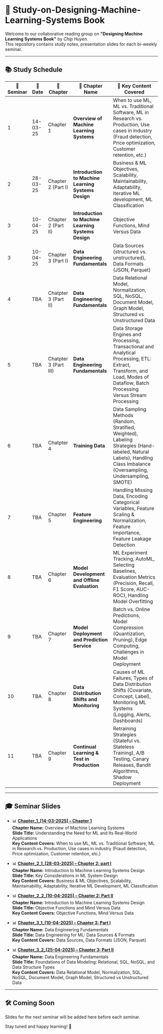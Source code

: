 # 🧠 Study-on-Designing-Machine-Learning-Systems Book

Welcome to our collaborative reading group on **"Designing Machine Learning Systems Book"** by *Chip Huyen*.  
This repository contains study notes, presentation slides for each bi-weekly seminar.

---

## 📚 Study Schedule

| 🔢 Seminar | 📅 Date       | 📖 Chapter     | 🧵 Chapter Name                                                                           | 🧩 Key Content Covered |
|------------|----------------|----------------|-------------------------------------------------------------------------------------|------------------------|
|  1  | 14-03-25       | Chapter 1       | **Overview of Machine Learning Systems**                   | When to use ML, ML vs. Traditional Software, ML in Research vs. Production, Use cases in industry (Fraud detection, Price optimization, Customer retention, etc.) |
|  2  | 28-03-25       | Chapter 2 (Part I)      | **Introduction to Machine Learning Systems Design** | Business & ML Objectives, Scalability, Maintainability, Adaptability, Iterative ML development, ML Classification |
|  3  | 10-04-25    | Chapter 2 (Part II)| **Introduction to Machine Learning Systems Design**                 | Objective Functions, Mind Versus Data |
|  3 | 10-04-25             | Chapter 3 (Part I)       | **Data Engineering Fundamentals**                | Data Sources (structured vs. unstructured), Data Formats (JSON, Parquet) |
|  4  | TBA            | Chatpter 3 (Part II)          | **Data Engineering Fundamentals**                | Data Relational Model, Normalization, SQL, NoSQL, Document Model, Graph Model, Structured vs Unstructured Data |
|  5 | TBA            | Chatpter 3 (Part III)          | **Data Engineering Fundamentals**                | Data Storage Engines and Processing, Transactional and Analytical Processing, ETL: Extract, Transform, and Load, Modes of Dataflow, Batch Processing Versus Stream Processing |
|  6  | TBA            | Chatpter 4      | **Training Data**                | Data Sampling Methods (Random, Stratified, Weighted), Labeling Strategies (Hand-labeled, Natural Labels), Handling Class Imbalance (Oversampling, Undersampling, SMOTE) |
|  7  | TBA            | Chapter 5       | **Feature Engineering**                                               | Handling Missing Data, Encoding Categorical Variables, Feature Scaling & Normalization, Feature Importance, Feature Leakage Detection |
|  8 | TBA            | Chapter 6       | **Model Development and Offline Evaluation**                                               | ML Experiment Tracking, AutoML, Selecting Baselines, Evaluation Metrics (Precision, Recall, F1 Score, AUC-ROC), Handling Model Overfitting |
|  9  | TBA            | Chapter 7       | **Model Deployment and Prediction Service**                                                             | Batch vs. Online Predictions, Model Compression (Quantization, Pruning), Edge Computing, Challenges in Model Deployment |
|  10  | TBA            | Chapter 8       | **Data Distribution Shifts and Monitoring**                                                            | Causes of ML Failures, Types of Data Distribution Shifts (Covariate, Concept, Label), Monitoring ML Systems (Logging, Alerts, Dashboards) |
|  11  | TBA            | Chapter 9       | **Continual Learning & Test in Production**                                   | Retraining Strategies (Stateful vs. Stateless Training), A/B Testing, Canary Releases, Bandit Algorithms, Shadow Deployment |


---

## 🎓 Seminar Slides

- 📊 [**Chapter_1_[14-03-2025]  – Chapter 1**](https://docs.google.com/presentation/d/1ecPLoq1TOssRCoW6Ia5_S_R_svqTedVA0dIAQuDCXKA/edit?usp=sharing)  
  **Chapter Name:** Overview of Machine Learning Systems  
  **Slide Title:** Understanding the Need for ML and Its Real-World Applications  
  **Key Content Covers:** When to use ML, ML vs. Traditional Software, ML in Research vs. Production, Use cases in industry (Fraud detection, Price optimization, Customer retention, etc.)

- 📊 [**Chapter_2_1_[28-03-2025] – Chapter 2: part I**](https://docs.google.com/presentation/d/17ADeJ3NZQG0R993vQBXa7ekdAp5OZcyCWZlm_SmMUns/edit?usp=sharing)  
  **Chapter Name:** Introduction to Machine Learning Systems Design  
  **Slide Title:** Key Considerations in ML System Design  
  **Key Content Covers:** Business & ML Objectives, Scalability, Maintainability, Adaptability, Iterative ML Development, ML Classification

- 📊 [**Chapter_2_2_[10-04-2025] – Chapter 2: Part II**](https://docs.google.com/presentation/d/1MB0rJ8q98FlGtuNSrck5McIwsb_8mR2AJk_oPXmRWSo/edit?usp=sharing)  
  **Chapter Name:** Introduction to Machine Learning Systems Design  
  **Slide Title:** Objective Functions and Mind Versus Data  
  **Key Content Covers:** Objective Functions, Mind Versus Data

- 📊 [**Chapter_3_1_[10-04-2025] – Chapter 3: Part I**](https://docs.google.com/presentation/d/1HwzoV1cNMdedEhM5r5J_gxfyqYfcykmSb7YdRZJVSkI/edit?usp=sharing)  
  **Chapter Name:** Data Engineering Fundamentals  
  **Slide Title:** Data Engineering for ML: Data Sources & Formats  
  **Key Content Covers:** Data Sources, Data Formats (JSON, Parquet)

- 📊 [**Chapter_3_2_[25-04-2025] – Chapter 3: Part II**](https://docs.google.com/presentation/d/1AifQFnMq_SFIDKOkMt7Y1E-R-0xtFhGn3V8jzY05T0I/edit?usp=sharing)  
  **Chapter Name:** Data Engineering Fundamentals  
  **Slide Title:** Foundations of Data Modeling: Relational, SQL, NoSQL, and Data Structure Types  
  **Key Content Covers:** Data Relational Model, Normalization, SQL, NoSQL, Document Model, Graph Model, Structured vs Unstructured Data


---

## 🛠️ Coming Soon

Slides for the next seminar will be added here before each seminar.

Stay tuned and happy learning! 🚀
